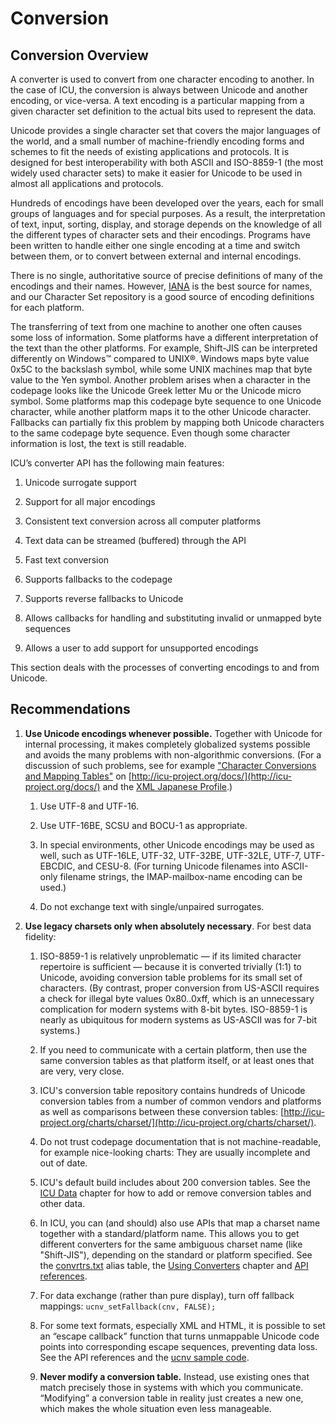 <!--
© 2020 and later: Unicode, Inc. and others.
License & terms of use: http://www.unicode.org/copyright.html
-->

# Conversion

## Conversion Overview

A converter is used to convert from one character encoding to another. In the
case of ICU, the conversion is always between Unicode and another encoding, or
vice-versa. A text encoding is a particular mapping from a given character set
definition to the actual bits used to represent the data.

Unicode provides a single character set that covers the major languages of the
world, and a small number of machine-friendly encoding forms and schemes to fit
the needs of existing applications and protocols. It is designed for best
interoperability with both ASCII and ISO-8859-1 (the most widely used character
sets) to make it easier for Unicode to be used in almost all applications and
protocols.

Hundreds of encodings have been developed over the years, each for small groups
of languages and for special purposes. As a result, the interpretation of text,
input, sorting, display, and storage depends on the knowledge of all the
different types of character sets and their encodings. Programs have been
written to handle either one single encoding at a time and switch between them,
or to convert between external and internal encodings.

There is no single, authoritative source of precise definitions of many of the
encodings and their names. However,
[IANA](http://www.iana.org/assignments/character-sets) is the best source for
names, and our Character Set repository is a good source of encoding definitions
for each platform.

The transferring of text from one machine to another one often causes some loss
of information. Some platforms have a different interpretation of the text than
the other platforms. For example, Shift-JIS can be interpreted differently on
Windows™ compared to UNIX®. Windows maps byte value 0x5C to the backslash
symbol, while some UNIX machines map that byte value to the Yen symbol. Another
problem arises when a character in the codepage looks like the Unicode Greek
letter Mu or the Unicode micro symbol. Some platforms map this codepage byte
sequence to one Unicode character, while another platform maps it to the other
Unicode character. Fallbacks can partially fix this problem by mapping both
Unicode characters to the same codepage byte sequence. Even though some
character information is lost, the text is still readable.

ICU’s converter API has the following main features:

1.  Unicode surrogate support

2.  Support for all major encodings

3.  Consistent text conversion across all computer platforms

4.  Text data can be streamed (buffered) through the API

5.  Fast text conversion

6.  Supports fallbacks to the codepage

7.  Supports reverse fallbacks to Unicode

8.  Allows callbacks for handling and substituting invalid or unmapped byte
    sequences

9.  Allows a user to add support for unsupported encodings

This section deals with the processes of converting encodings to and from
Unicode.

## Recommendations

1.  **Use Unicode encodings whenever possible.** Together with Unicode for
    internal processing, it makes completely globalized systems possible and
    avoids the many problems with non-algorithmic conversions. (For a discussion
    of such problems, see for example ["Character Conversions and Mapping
    Tables"](http://icu-project.org/docs/papers/conversions_and_mappings_iuc19.ppt)
    on [http://icu-project.org/docs/](http://icu-project.org/docs/) and the
    [XML Japanese Profile](http://www.w3.org/TR/japanese-xml/).)

    1.  Use UTF-8 and UTF-16.

    2.  Use UTF-16BE, SCSU and BOCU-1 as appropriate.

    3.  In special environments, other Unicode encodings may be used as well,
        such as UTF-16LE, UTF-32, UTF-32BE, UTF-32LE, UTF-7, UTF-EBCDIC, and
        CESU-8. (For turning Unicode filenames into ASCII-only filename strings,
        the IMAP-mailbox-name encoding can be used.)

    4.  Do not exchange text with single/unpaired surrogates.

2.  **Use legacy charsets only when absolutely necessary**. For best data
    fidelity:

    1.  ISO-8859-1 is relatively unproblematic — if its limited character
        repertoire is sufficient — because it is converted trivially (1:1) to
        Unicode, avoiding conversion table problems for its small set of
        characters. (By contrast, proper conversion from US-ASCII requires a
        check for illegal byte values 0x80..0xff, which is an unnecessary
        complication for modern systems with 8-bit bytes. ISO-8859-1 is nearly
        as ubiquitous for modern systems as US-ASCII was for 7-bit systems.)

    2.  If you need to communicate with a certain platform, then use the same
        conversion tables as that platform itself, or at least ones that are
        very, very close.

    3.  ICU's conversion table repository contains hundreds of Unicode
        conversion tables from a number of common vendors and platforms as well
        as comparisons between these conversion tables:
        [http://icu-project.org/charts/charset/](http://icu-project.org/charts/charset/).

    4.  Do not trust codepage documentation that is not machine-readable, for
        example nice-looking charts: They are usually incomplete and out of
        date.

    5.  ICU's default build includes about 200 conversion tables. See the [ICU
        Data](../icudata.md) chapter for how to add or remove conversion tables
        and other data.

    6.  In ICU, you can (and should) also use APIs that map a charset name
        together with a standard/platform name. This allows you to get different
        converters for the same ambiguous charset name (like "Shift-JIS"),
        depending on the standard or platform specified. See the
        [convrtrs.txt](http://source.icu-project.org/repos/icu/icu/trunk/source/data/mappings/convrtrs.txt)
        alias table, the [Using Converters](converters.md) chapter and
        [API references](http://icu-project.org/apiref/icu4c/ucnv_8h.html).

    7.  For data exchange (rather than pure display), turn off fallback
        mappings: `ucnv_setFallback(cnv, FALSE);`

    8.  For some text formats, especially XML and HTML, it is possible to set an
        “escape callback” function that turns unmappable Unicode code points
        into corresponding escape sequences, preventing data loss. See the API
        references and the [ucnv sample
        code](http://source.icu-project.org/repos/icu/icu/trunk/source/samples/ucnv/).

    9.  **Never modify a conversion table.** Instead, use existing ones that
        match precisely those in systems with which you communicate. “Modifying”
        a conversion table in reality just creates a new one, which makes the
        whole situation even less manageable.
